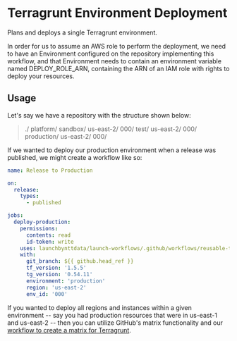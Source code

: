 # Terragrunt Environment Deployment

Plans and deploys a single Terragrunt environment.

In order for us to assume an AWS role to perform the deployment, we need to have an Environment configured on the repository implementing this workflow, and that Environment needs to contain an environment variable named DEPLOY_ROLE_ARN, containing the ARN of an IAM role with rights to deploy your resources.

## Usage

Let's say we have a repository with the structure shown below:

> ./
>   platform/
>     sandbox/
>       us-east-2/
>         000/
>     test/
>       us-east-2/
>         000/
>     production/
>       us-east-2/
>         000/

If we wanted to deploy our production environment when a release was published, we might create a workflow like so:

```yaml
name: Release to Production

on:
  release:
    types:
      - published

jobs:
  deploy-production:
    permissions:
      contents: read
      id-token: write
    uses: launchbynttdata/launch-workflows/.github/workflows/reusable-terragrunt-deploy.yml@<commit hash>
    with:
      git_branch: ${{ github.head_ref }}
      tf_version: '1.5.5'
      tg_version: '0.54.11'
      environment: 'production'
      region: 'us-east-2'
      env_id: '000'
```

If you wanted to deploy all regions and instances within a given environment -- say you had production resources that were in us-east-1 and us-east-2 -- then you can utilize GitHub's matrix functionality and our [workflow to create a matrix for Terragrunt](./reusable-github-matrix-tg.md).
